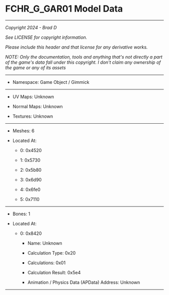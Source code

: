 # FCHR_G_GAR01 Model Data

---

*Copyright 2024 - Brad D*

*See LICENSE for copyright information.*

*Please include this header and that license for any derivative works.*

*NOTE: Only the documentation, tools and anything that's not directly a part of the game's data fall under this copyright. I don't claim any ownership of the game or any of its assets*

---

* Namespace: Game Object / Gimmick

---

* UV Maps: Unknown

* Normal Maps: Unknown

* Textures: Unknown

---

* Meshes: 6

* Located At:

  * 0: 0x4520

  * 1: 0x5730

  * 2: 0x5b80

  * 3: 0x6d90

  * 4: 0x6fe0

  * 5: 0x7110

---

* Bones: 1

* Located At:

  * 0: 0x8420

    * Name: Unknown

    * Calculation Type: 0x20

    * Calculations: 0x01

    * Calculation Result: 0x5e4

    * Animation / Physics Data (APData) Address: Unknown

---

